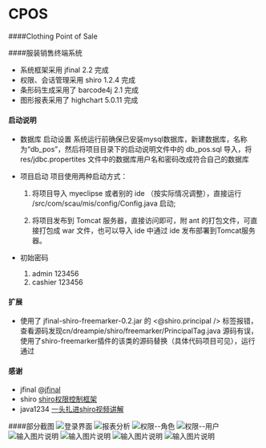 # CPOS
####Clothing Point of Sale

####服装销售终端系统
  
 - 系统框架采用 jfinal 2.2 完成
 - 权限、会话管理采用 shiro 1.2.4 完成
 - 条形码生成采用了 barcode4j 2.1 完成
 - 图形报表采用了 highchart 5.0.11 完成
 
#### 启动说明
- 数据库 启动设置
  系统运行前确保已安装mysql数据库，新建数据库，名称为“db_pos”，然后将项目目录下的启动说明文件中的 db_pos.sql 导入，将 res/jdbc.propertites 文件中的数据库用户名和密码改成符合自己的数据库
- 项目启动
 项目使用两种启动方式：

    1. 将项目导入 myeclipse 或者别的 ide （按实际情况调整），直接运行 /src/com/scau/mis/config/Config.java 启动;

    2. 将项目发布到 Tomcat 服务器，直接访问即可，附 ant 的打包文件，可直接打包成 war 文件，也可以导入 ide 中通过 ide 发布部署到Tomcat服务器。

 
- 初始密码 
    1. admin  123456
    1. cashier  123456

#### 扩展
- 使用了 jfinal-shiro-freemarker-0.2.jar 的 <@shiro.principal /> 标签报错，查看源码发现cn/dreampie/shiro/freemarker/PrincipalTag.java 源码有误，使用了shiro-freemarker插件的该类的源码替换（具体代码项目可见），运行通过
#### 感谢

- jfinal     @[jfinal](http://git.oschina.net/jfinal/)   
- shiro      [shiro权限控制框架](https://shiro.apache.org)
- java1234   [一头扎进shiro视频讲解](http://www.java1234.com/a/yuanchuang/shiro/)


####部分截图
![登录界面](https://git.oschina.net/uploads/images/2017/0525/230111_ecd8f602_942742.png "在这里输入图片标题")
![报表分析](https://git.oschina.net/uploads/images/2017/0525/230246_9c31093d_942742.png "在这里输入图片标题")
![权限--角色](https://git.oschina.net/uploads/images/2017/0525/230343_ce90cad6_942742.png "在这里输入图片标题")
![权限--用户](https://git.oschina.net/uploads/images/2017/0525/230442_4e62632e_942742.png "在这里输入图片标题")
![输入图片说明](https://git.oschina.net/uploads/images/2017/0525/230553_79f18d4d_942742.png "在这里输入图片标题")
![输入图片说明](https://git.oschina.net/uploads/images/2017/0525/230834_0deab1ff_942742.png "在这里输入图片标题")
![输入图片说明](https://git.oschina.net/uploads/images/2017/0525/230933_4e9608c2_942742.png "在这里输入图片标题")
![输入图片说明](https://git.oschina.net/uploads/images/2017/0525/231030_4d8e3cf1_942742.png "在这里输入图片标题")

